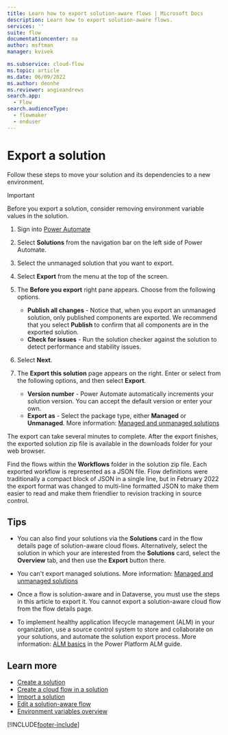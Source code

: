 ```yaml
---
title: Learn how to export solution-aware flows | Microsoft Docs
description: Learn how to export solution-aware flows.
services: ''
suite: flow
documentationcenter: na
author: msftman
manager: kvivek

ms.subservice: cloud-flow
ms.topic: article
ms.date: 06/09/2022
ms.author: deonhe
ms.reviewer: angieandrews
search.app: 
  - Flow
search.audienceType: 
  - flowmaker
  - enduser
---
```


# Export a solution

Follow these steps to move your solution and its dependencies to a new environment.

>[!IMPORTANT]
>Before you export a solution, consider removing environment variable values in the solution.

1. Sign into [Power Automate](https://powerautomate.com.)

1. Select **Solutions** from the navigation bar on the left side of Power Automate.

1. Select the unmanaged solution that you want to export.

1. Select **Export** from the menu at the top of the screen.

1. The **Before you export** right pane appears. Choose from the following options.
    - **Publish all changes** - Notice that, when you export an unmanaged solution, only published components are exported. We recommend that you select **Publish** to confirm that all components are in the exported solution.
    - **Check for issues** - Run the solution checker against the solution to detect performance and stability issues.

1. Select **Next**.

1. The **Export this solution** page appears on the right. Enter or select from the following options, and then select **Export**.  
    - **Version number** - Power Automate automatically increments your solution version. You can accept the default version or enter your own.
    - **Export as** - Select the package type, either **Managed** or **Unmanaged**. More information: [Managed and unmanaged solutions](/power-platform/alm/solution-concepts-alm#managed-and-unmanaged-solutions)

The export can take several minutes to complete. After the export finishes, the exported solution zip file is available in the downloads folder for your web browser.

Find the flows within the **Workflows** folder in the solution zip file. Each exported workflow is represented as a JSON file. Flow definitions were traditionally a compact block of JSON in a single line, but in February 2022 the export format was changed to multi-line formatted JSON to make them easier to read and make them friendlier to revision tracking in source control.

## Tips

- You can also find your solutions via the **Solutions** card in the flow details page of solution-aware cloud flows. Alternatively, select the solution in which your are interested from the **Solutions** card, select the **Overview** tab, and then use the **Export** button there.

- You can't export managed solutions. More information: [Managed and unmanaged solutions](/power-platform/alm/solution-concepts-alm#managed-and-unmanaged-solutions)

- Once a flow is solution-aware and in Dataverse, you must use the steps in this article to export it. You cannot export a solution-aware cloud flow from the flow details page.

- To implement healthy application lifecycle management (ALM) in your organization, use a source control system to store and collaborate on your solutions, and automate the solution export process. More information: [ALM basics](/power-platform/alm/basics-alm) in the Power Platform ALM guide.

## Learn more

- [Create a solution](./overview-solution-flows.md)
- [Create a cloud flow in a solution](./create-flow-solution.md)
- [Import a solution](./import-flow-solution.md)
- [Edit a solution-aware flow](./edit-solution-aware-flow.md)
- [Environment variables overview](/powerapps/maker/data-platform/environmentvariables)

[!INCLUDE[footer-include](includes/footer-banner.md)]
